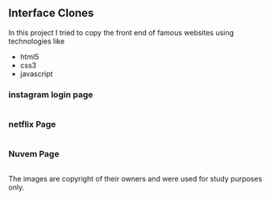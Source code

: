 ## Interface Clones 

In this project I tried to copy the front end of famous websites using technologies like 

- html5
- css3
- javascript

### instagram login page 

<img src="" />

### netflix Page 
<img src="" />

### Nuvem Page

<img src="" />

The images are copyright of their owners and were used for study purposes only. 


